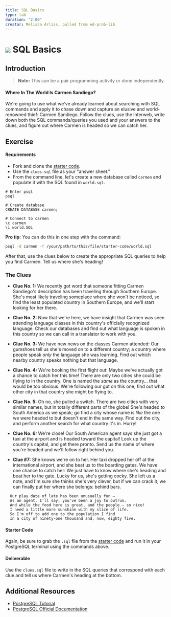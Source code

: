 ```yaml
---
title: SQL Basics
type: lab
duration: "2:00"
creator: Melissa Arliss, pulled from ed-prob-lib
---
```


# ![](https://ga-dash.s3.amazonaws.com/production/assets/logo-9f88ae6c9c3871690e33280fcf557f33.png) SQL Basics

## Introduction

> **Note:** This can be a pair programming activity or done independently.

#### Where In The World Is Carmen Sandiego?

We're going to use what we've already learned about searching with SQL commands and apply it to chase down and capture an elusive and world-renowned thief: Carmen Sandiego. Follow the clues, use the interweb, write down both the SQL commands/queries you used and your answers to the clues, and figure out where Carmen is headed so we can catch her.

## Exercise

#### Requirements

- Fork and clone the [starter code](starter-code/world.sql).
- Use the `clues.sql` file as your "answer sheet."
- From the command line, let's create a new database called `carmen` and populate it with the SQL found in `world.sql`.

```
# Enter psql
psql

# Create database
CREATE DATABASE carmen;

# Connect to carmen
\c carmen
\i world.SQL
```

**Pro tip:** You can do this in one step with the command:

```bash
psql -d carmen -f /your/path/to/this/file/starter-code/world.sql
```

After that, use the clues below to create the appropriate SQL queries to help you find Carmen. Tell us where she's heading!

### The Clues

  - **Clue No. 1:** We recently got word that someone fitting Carmen Sandiego's description has been traveling through Southern Europe. She's most likely traveling someplace where she won't be noticed, so find the least populated country in Southern Europe, and we'll start looking for her there.

  - **Clue No. 2:** Now that we're here, we have insight that Carmen was seen attending language classes in this country's officially recognized language. Check our databases and find out what language is spoken in this country so we can call in a translator to work with you.

  - **Clue No. 3:** We have new news on the classes Carmen attended: Our gumshoes tell us she's moved on to a different country; a country where people speak *only* the language she was learning. Find out which nearby country speaks nothing but that language.

  - **Clue No. 4:** We're booking the first flight out: Maybe we've actually got a chance to catch her this time! There are only two cities she could be flying to in the country. One is named the *same* as the country... that would be too obvious. We're following our gut on this one; find out what other city in that country she might be flying to.

  - **Clue No. 5:** Oh no, she pulled a switch. There are two cities with very similar names, but in totally different parts of the globe! She's headed to South America as we speak; go find a city whose name is *like* the one we were headed to but doesn't end in the same way. Find out the city, and perform another search for what country it's in. Hurry!

  - **Clue No. 6:** We're close! Our South American agent says she just got a taxi at the airport and is headed toward the capital! Look up the country's capital, and get there pronto. Send us the name of where you're headed and we'll follow right behind you.

  - **Clue #7:** She knows we're on to her. Her taxi dropped her off at the international airport, and she beat us to the boarding gates. We have one chance to catch her: We just have to know where she's heading and beat her to the gate. Lucky for us, she's getting cocky. She left us a note, and I'm sure she thinks she's very clever, but if we can crack it, we can finally put her where she belongs: behind bars.

```
  Our play date of late has been unusually fun —
  As an agent, I'll say, you've been a joy to outrun.
  And while the food here is great, and the people — so nice!
  I need a little more sunshine with my slice of life.
  So I'm off to add one to the population I find
  In a city of ninety-one thousand and, now, eighty five.
```

#### Starter Code

Again, be sure to grab the `.sql` file from the [starter code](starter-code/world.sql) and run it in your PostgreSQL terminal using the commands above.

#### Deliverable

Use the `clues.sql` file to write in the SQL queries that correspond with each clue and tell us where Carmen's heading at the bottom.

## Additional Resources

- [PostgreSQL Tutorial](http://www.tutorialspoint.com/postgresql/)
- [PostgreSQL Official Documentation](http://www.postgresql.org/docs/)


